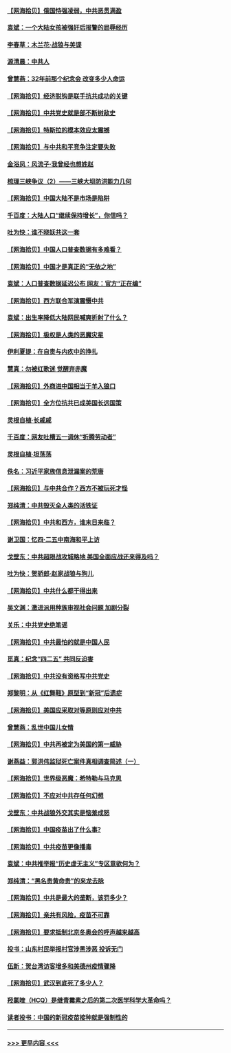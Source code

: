 #### [【网海拾贝】俄国恃强凌弱，中共恶贯满盈](../pages/nsc993/n12936626.md?t=05102202) 
#### [袁斌：一个大陆女孩被强奸后报警的屈辱经历](../pages/nsc993/n12936547.md?t=05102202) 
#### [李春草：木兰花·战狼与美谍](../pages/nsc993/n12935995.md?t=05102202) 
#### [源清晨：中共人](../pages/nsc993/n12935589.md?t=05102202) 
#### [曾慧燕：32年前那个纪念会 改变多少人命运](../pages/nsc993/n12934233.md?t=05102202) 
#### [【网海拾贝】经济脱钩是联手抗共成功的关键](../pages/nsc993/n12934176.md?t=05102202) 
#### [【网海拾贝】中共党史就是部不断树敌史](../pages/nsc993/n12932844.md?t=05102202) 
#### [【网海拾贝】特斯拉的模本效应太震撼](../pages/nsc993/n12925626.md?t=05102202) 
#### [【网海拾贝】与中共和平竞争注定要失败](../pages/nsc993/n12923326.md?t=05102202) 
#### [金浴凤：风流子‧我曾经也想姓赵](../pages/nsc993/n12920911.md?t=05102202) 
#### [梳理三峡争议（2）——三峡大坝防洪能力几何](../pages/nsc993/n12920173.md?t=05102202) 
#### [【网海拾贝】中国大陆不是市场是陷阱](../pages/nsc993/n12920143.md?t=05102202) 
#### [千百度：大陆人口“继续保持增长”，你信吗？](../pages/nsc993/n12918946.md?t=05102202) 
#### [吐为快：谁不晓妖共这一套](../pages/nsc993/n12918941.md?t=05102202) 
#### [【网海拾贝】中国人口普查数据有多难看？](../pages/nsc993/n12917822.md?t=05102202) 
#### [【网海拾贝】中国才是真正的“无依之地”](../pages/nsc993/n12915845.md?t=05102202) 
#### [袁斌：人口普查数据延迟公布 网友：官方“正在编”](../pages/nsc993/n12915748.md?t=05102202) 
#### [【网海拾贝】西方联合军演震慑中共](../pages/nsc993/n12913466.md?t=05102202) 
#### [袁斌：出生率降低大陆网民喊爽折射了什么？](../pages/nsc993/n12913365.md?t=05102202) 
#### [【网海拾贝】极权是人类的恶魔灾星](../pages/nsc993/n12910697.md?t=05102202) 
#### [伊利夏提：在自责与内疚中的挣扎](../pages/nsc993/n12910493.md?t=05102202) 
#### [慧真：勿被红歌迷 觉醒弃赤魔](../pages/nsc993/n12910485.md?t=05102202) 
#### [【网海拾贝】外商进中国相当于羊入狼口](../pages/nsc993/n12908274.md?t=05102202) 
#### [【网海拾贝】全方位抗共已成美国长远国策](../pages/nsc993/n12906878.md?t=05102202) 
#### [灵根自植‧长戚戚](../pages/nsc993/n12905585.md?t=05102202) 
#### [千百度：网友吐槽五一调休“折腾劳动者”](../pages/nsc993/n12905934.md?t=05102202) 
#### [灵根自植‧坦荡荡](../pages/nsc993/n12905562.md?t=05102202) 
#### [佚名：习近平家族信息泄漏案的荒唐](../pages/nsc993/n12904705.md?t=05102202) 
#### [【网海拾贝】与中共合作？西方不被玩死才怪](../pages/nsc993/n12903873.md?t=05102202) 
#### [郑纯清：中共毁灭全人类的活铁证](../pages/nsc993/n12903785.md?t=05102202) 
#### [【网海拾贝】中共和西方，谁末日来临？](../pages/nsc993/n12903482.md?t=05102202) 
#### [谢卫国：忆四‧二五中南海和平上访](../pages/nsc993/n12902192.md?t=05102202) 
#### [戈壁东：中共超限战攻城略地 美国全面应战还来得及吗？](../pages/nsc993/n12902297.md?t=05102202) 
#### [吐为快：贺骄郎‧赵家战狼与狗儿](../pages/nsc993/n12902280.md?t=05102202) 
#### [【网海拾贝】中共什么都干得出来](../pages/nsc993/n12897500.md?t=05102202) 
#### [吴文渊：激进派用种族审视社会问题 加剧分裂](../pages/nsc993/n12893881.md?t=05102202) 
#### [关乐：中共党史绝笔谣](../pages/nsc993/n12897270.md?t=05102202) 
#### [【网海拾贝】中共最怕的就是中国人民](../pages/nsc993/n12894705.md?t=05102202) 
#### [觅真：纪念“四二五” 共同反迫害](../pages/nsc993/n12894553.md?t=05102202) 
#### [【网海拾贝】中共没有资格写中共党史](../pages/nsc993/n12892231.md?t=05102202) 
#### [郑黎明：从《红舞鞋》原型到“新冠”后遗症](../pages/nsc993/n12890469.md?t=05102202) 
#### [【网海拾贝】美国应采取对等原则应对中共](../pages/nsc993/n12889176.md?t=05102202) 
#### [曾慧燕：乱世中国儿女情](../pages/nsc993/n12887931.md?t=05102202) 
#### [【网海拾贝】中共再被定为美国的第一威胁](../pages/nsc993/n12887580.md?t=05102202) 
#### [谢燕益：郭洪伟监狱死亡案件真相调查简述（一）](../pages/nsc993/n12885648.md?t=05102202) 
#### [【网海拾贝】世界级恶魔：希特勒与马克思](../pages/nsc993/n12884062.md?t=05102202) 
#### [【网海拾贝】不应对中共存任何幻想](../pages/nsc993/n12881460.md?t=05102202) 
#### [戈壁东：中共战狼外交其实是恼羞成怒](../pages/nsc993/n12880392.md?t=05102202) 
#### [【网海拾贝】中国疫苗出了什么事?](../pages/nsc993/n12879124.md?t=05102202) 
#### [【网海拾贝】中共疫苗更像播毒](../pages/nsc993/n12876631.md?t=05102202) 
#### [袁斌：中共推举报“历史虚无主义”专区意欲何为？](../pages/nsc993/n12876530.md?t=05102202) 
#### [郑纯清：“黑名贵黄命贵”的来龙去脉](../pages/nsc993/n12875589.md?t=05102202) 
#### [【网海拾贝】中共是最大的垄断，该罚多少？](../pages/nsc993/n12874006.md?t=05102202) 
#### [【网海拾贝】亲共有风险，疫苗不可靠](../pages/nsc993/n12872224.md?t=05102202) 
#### [【网海拾贝】要求抵制北京冬奥会的呼声越来越高](../pages/nsc993/n12868962.md?t=05102202) 
#### [投书：山东村民举报村官涉黑涉恶 投诉无门](../pages/nsc993/n12869726.md?t=05102202) 
#### [伍新：贺台湾访客增多和美德州疫情骤降](../pages/nsc993/n12865651.md?t=05102202) 
#### [【网海拾贝】武汉到底死了多少人？](../pages/nsc993/n12863707.md?t=05102202) 
#### [羟氯喹（HCQ）是继青霉素之后的第二次医学科学大革命吗？](../pages/nsc993/n12638564.md?t=05102202) 
#### [读者投书：中国的新冠疫苗接种就是强制性的](../pages/nsc993/n12859932.md?t=05102202) 

----
#### [ >>> 更早内容 <<< ](../indexes/nsc993-earlier.md)
